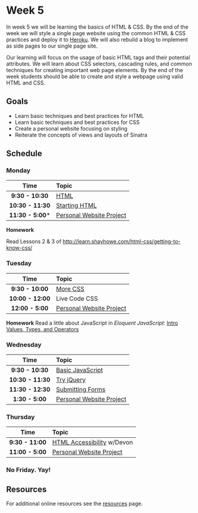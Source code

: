 # Week 5
In week 5 we will be learning the basics of HTML & CSS. By the end of the week we will style a single page website using the common HTML & CSS practices and deploy it to [Heroku](http://heroku.com). We will also rebuild a blog to implement as side pages to our single page site.

Our learning will focus on the usage of basic HTML tags and their potential attributes. We will learn about CSS selectors, cascading rules, and common techniques for creating important web page elements. By the end of the week students should be able to create and style a webpage using valid HTML and CSS.

## Goals
- Learn basic techniques and best practices for HTML
- Learn basic techniques and best practices for CSS
- Create a personal website focusing on styling
- Reiterate the concepts of views and layouts of Sinatra

## Schedule

### Monday

| Time              | Topic               |
|:-----------------:|:--------------------|
| **9:30 - 10:30** | [HTML](monday/html.md)|
| **10:30 - 11:30** | [Starting HTML](monday/starting-an-html-website.md)|
| **11:30 - 5:00*** | [Personal Website Project](monday/personal-website-overview.md)|

**Homework**

Read Lessons 2 & 3 of http://learn.shayhowe.com/html-css/getting-to-know-css/

### Tuesday

| Time              | Topic                       |
|:-----------------:|:----------------------------|
| **9:30 - 10:00**  | [More CSS](tuesday/more-css.md)|
| **10:00 - 12:00**  | Live Code CSS |
| **12:00 - 5:00** | [Personal Website Project](monday/personal-website-overview.md)                |

**Homework**
Read a little about JavaScript in _Eloquent JavaScript_:
[Intro](http://eloquentjavascript.net/00_intro.html)
[Values, Types, and Operators](http://eloquentjavascript.net/01_values.html)

### Wednesday

| Time              | Topic               |
|:-----------------:|:--------------------|
| **9:30 - 10:30**   | [Basic JavaScript](wednesday/basic-javascript.md)|
| **10:30 - 11:30**  | [Try jQuery](wednesday/playing-with-jquery.md)
| **11:30 - 12:30**   | [Submitting Forms](wednesday/submitting-forms.md)|
| **1:30 - 5:00**   | [Personal Website Project](monday/personal-website-overview.md)        |


### Thursday

| Time              | Topic               |
|:-----------------:|:--------------------|
| **9:30 - 11:00** | [HTML Accessibility](https://github.com/dpersing/ada-a11y-intro/blob/master/a11y-presentation.md) w/Devon  |
| **11:00 - 5:00**   | [Personal Website Project](monday/personal-website-overview.md)        |

### No Friday. Yay!

## Resources
For additional online resources see the [resources](resources/resources.md) page.
